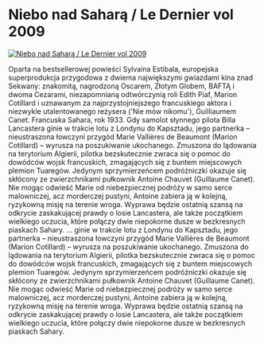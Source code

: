 Niebo nad Saharą / Le Dernier vol 2009 
=============
[![Niebo nad Saharą / Le Dernier vol 2009 ](http://vidos.pl/images/player.gif)](http://vidos.pl/niebo-nad-sahara-le-dernier-vol-2009)

 Oparta na bestsellerowej powieści Sylvaina Estibala, europejska superprodukcja przygodowa z dwiema największymi gwiazdami kina znad Sekwany: znakomitą, nagrodzoną Oscarem, Złotym Globem, BAFTĄ i dwoma Cezarami, niezapomnianą odtwórczynią roli Edith Piaf, Marion Cotillard i uznawanym za najprzystojniejszego francuskiego aktora i niezwykle utalentowanego reżysera ('Nie mów nikomu'), Guilliaumem Canet. Francuska Sahara, rok 1933. Gdy samolot słynnego pilota Billa Lancastera ginie w trakcie lotu z Londynu do Kapsztadu, jego partnerka – nieustraszona łowczyni przygód Marie Vallières de Beaumont (Marion Cotillard) – wyrusza na poszukiwanie ukochanego. Zmuszona do lądowania na terytorium Algierii, pilotka bezskutecznie zwraca się o pomoc do dowódców wojsk francuskich, zmagających się z buntem miejscowych plemion Tuaregów. Jedynym sprzymierzeńcem podróżniczki okazuje się skłócony ze zwierzchnikami pułkownik Antoine Chauvet (Guillaume Canet). Nie mogąc odwieść Marie od niebezpiecznej podróży w samo serce malowniczej, acz morderczej pustyni, Antoine zabiera ją w kolejną, ryzykowną misję na terenie wroga. Wyprawa będzie ostatnią szansą na odkrycie zaskakującej prawdy o losie Lancastera, ale także początkiem wielkiego uczucia, które połączy dwie niepokorne dusze w bezkresnych piaskach Sahary.   ... ginie w trakcie lotu z Londynu do Kapsztadu, jego partnerka – nieustraszona łowczyni przygód Marie Vallières de Beaumont (Marion Cotillard) – wyrusza na poszukiwanie ukochanego. Zmuszona do lądowania na terytorium Algierii, pilotka bezskutecznie zwraca się o pomoc do dowódców wojsk francuskich, zmagających się z buntem miejscowych plemion Tuaregów. Jedynym sprzymierzeńcem podróżniczki okazuje się skłócony ze zwierzchnikami pułkownik Antoine Chauvet (Guillaume Canet). Nie mogąc odwieść Marie od niebezpiecznej podróży w samo serce malowniczej, acz morderczej pustyni, Antoine zabiera ją w kolejną, ryzykowną misję na terenie wroga. Wyprawa będzie ostatnią szansą na odkrycie zaskakującej prawdy o losie Lancastera, ale także początkiem wielkiego uczucia, które połączy dwie niepokorne dusze w bezkresnych piaskach Sahary.
